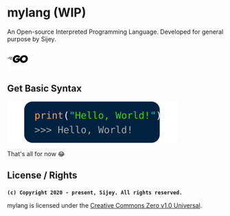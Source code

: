 # mylang (WIP)
An Open-source Interpreted Programming Language. Developed for general purpose by Sijey.

[![written language](svg/go.svg)](https://go.dev/)

## Get Basic Syntax

[![test](svg/hello-world-snippet.svg)]()

That's all for now 😂

## License / Rights
**`(c) Copyright 2020 - present, Sijey. All rights reserved.`**

mylang is licensed under the [Creative Commons Zero v1.0 Universal](https://creativecommons.org/).

